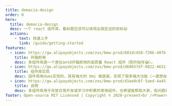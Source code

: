 ```yaml
---
title: demacia-design
order: 0
hero:
  title: demacia-design
  desc: 一个 react 组件库，看标题应该可以体现出我宏远的目标😄
  actions:
    - text: 快速上手
      link: /guide/getting-started
features:
  - icon: https://gw.alipayobjects.com/zos/bmw-prod/881dc458-f20b-407b-947a-95104b5ec82b/k79dm8ih_w144_h144.png
    title: 开箱即用
    desc: 本组件库是一个类似antd开箱即用的高质量 React 组件（刚开始写😂）。
  - icon: https://gw.alipayobjects.com/zos/bmw-prod/d60657df-0822-4631-9d7c-e7a869c2f21c/k79dmz3q_w126_h126.png
    title: 组件库实现
    desc: 组件库用dumi实现的，其有强大的 Umi 做底座，实现了很多强大功能（一直想自己写一套，但工作量实在是太大，先慢慢花时间去吃透阿里这一套实现方案再说）。
  - icon: https://gw.alipayobjects.com/zos/bmw-prod/d1ee0c6f-5aed-4a45-a507-339a4bfe076c/k7bjsocq_w144_h144.png
    title: 说明
    desc: 本组件库用于存放日常开发或学习中积累的常用组件，也希望能帮助大家，有问题欢迎反馈
footer: Open-source MIT Licensed | Copyright © 2020-present<br />Powered by hellott
---
```

